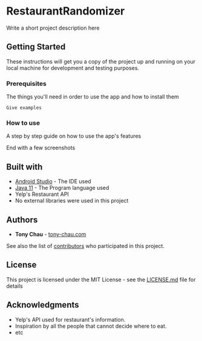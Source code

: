 # RestaurantRandomizer

Write a short project description here

## Getting Started

These instructions will get you a copy of the project up and running on your local machine for development and testing purposes.

### Prerequisites

The things you'll need in order to use the app and how to install them

```
Give examples
```

### How to use

A step by step guide on how to use the app's features

End with a few screenshots

## Built with

* [Android Studio](https://developer.android.com/studio) - The IDE used
* [Java 11](https://www.java.com/) - The Program language used
* Yelp's Restaurant API
* No external libraries were used in this project

## Authors

* **Tony Chau** - [tony-chau.com](https://tony-chau.com)

See also the list of [contributors](https://github.com/tonychau001/RestaurantRandomizer/graphs/contributors) who participated in this project.

## License

This project is licensed under the MIT License - see the [LICENSE.md](LICENSE.md) file for details

## Acknowledgments

* Yelp's API used for restaurant's information.
* Inspiration by all the people that cannot decide where to eat.
* etc